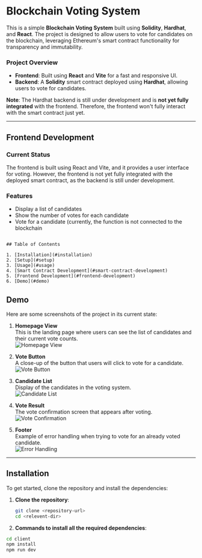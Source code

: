 # Blockchain Voting System

This is a simple **Blockchain Voting System** built using **Solidity**, **Hardhat**, and **React**. The project is designed to allow users to vote for candidates on the blockchain, leveraging Ethereum's smart contract functionality for transparency and immutability.

### Project Overview

- **Frontend**: Built using **React** and **Vite** for a fast and responsive UI.
- **Backend**: A **Solidity** smart contract deployed using **Hardhat**, allowing users to vote for candidates.

**Note**: The Hardhat backend is still under development and is **not yet fully integrated** with the frontend. Therefore, the frontend won't fully interact with the smart contract just yet.

---

## Frontend Development

### Current Status
The frontend is built using React and Vite, and it provides a user interface for voting. However, the frontend is not yet fully integrated with the deployed smart contract, as the backend is still under development.

### Features
- Display a list of candidates
- Show the number of votes for each candidate
- Vote for a candidate (currently, the function is not connected to the blockchain

```

## Table of Contents

1. [Installation](#installation)
2. [Setup](#setup)
3. [Usage](#usage)
4. [Smart Contract Development](#smart-contract-development)
5. [Frontend Development](#frontend-development)
6. [Demo](#demo)

```

## Demo

Here are some screenshots of the project in its current state:

1. **Homepage View**  
   This is the landing page where users can see the list of candidates and their current vote counts.  
   ![Homepage View](https://github.com/its-maneeshk/.assets/blob/a2d5a670c2021b394f16b59895423fbc63719491/Voting_System_using_Blockchain_Demo_images/Voting%20System%20using%20Blockchain%20Home.png)

2. **Vote Button**  
   A close-up of the button that users will click to vote for a candidate.  
   ![Vote Button](https://github.com/its-maneeshk/.assets/blob/a2d5a670c2021b394f16b59895423fbc63719491/Voting_System_using_Blockchain_Demo_images/Voting%20System%20using%20Blockchain%20Vote.png)

3. **Candidate List**  
   Display of the candidates in the voting system.  
   ![Candidate List](https://github.com/its-maneeshk/.assets/blob/a2d5a670c2021b394f16b59895423fbc63719491/Voting_System_using_Blockchain_Demo_images/Voting%20System%20using%20Blockchain%20candidate.png)

4. **Vote Result**  
   The vote confirmation screen that appears after voting.  
   ![Vote Confirmation](https://github.com/its-maneeshk/.assets/blob/a2d5a670c2021b394f16b59895423fbc63719491/Voting_System_using_Blockchain_Demo_images/Voting%20System%20using%20Blockchain%20result.png)

5. **Footer**  
   Example of error handling when trying to vote for an already voted candidate.  
   ![Error Handling](https://github.com/its-maneeshk/.assets/blob/a2d5a670c2021b394f16b59895423fbc63719491/Voting_System_using_Blockchain_Demo_images/Voting%20System%20using%20Blockchain%20home%20footer.png)


---

## Installation

To get started, clone the repository and install the dependencies:

1. **Clone the repository**:
   ```bash
   git clone <repository-url>
   cd <relevent-dir>
2.  **Commands to install all the required dependencies**:
   ```bash
   cd client
   npm install
   npm run dev


